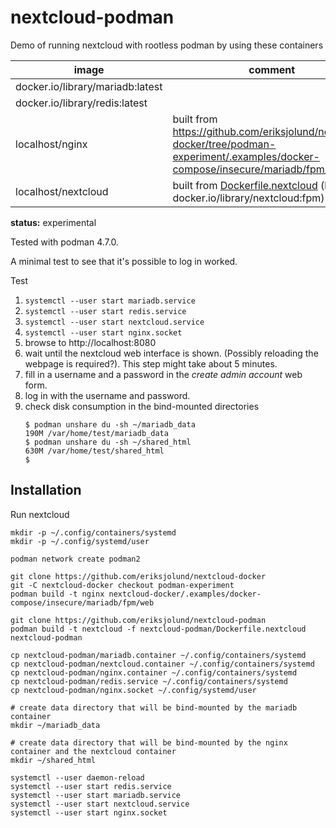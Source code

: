 # nextcloud-podman

Demo of running nextcloud with rootless podman by using these containers

| image | comment |
| --    | --      |
| docker.io/library/mariadb:latest | |
| docker.io/library/redis:latest | |
| localhost/nginx | built from https://github.com/eriksjolund/nextcloud-docker/tree/podman-experiment/.examples/docker-compose/insecure/mariadb/fpm/web |
| localhost/nextcloud | built from [Dockerfile.nextcloud](Dockerfile.nextcloud) (based on docker.io/library/nextcloud:fpm) |

__status:__ experimental

Tested with podman 4.7.0.

A minimal test to see that it's possible to log in worked.

Test

1. `systemctl --user start mariadb.service`
2. `systemctl --user start redis.service`
3. `systemctl --user start nextcloud.service`
4. `systemctl --user start nginx.socket`
5. browse to http://localhost:8080
6. wait until the nextcloud web interface is shown. (Possibly reloading the webpage is required?). This step might take about 5 minutes.
7. fill in a username and a password in the _create admin account_ web form.
8. log in with the username and password.
9. check disk consumption in the bind-mounted directories
   ```
   $ podman unshare du -sh ~/mariadb_data
   190M	/var/home/test/mariadb_data
   $ podman unshare du -sh ~/shared_html
   630M	/var/home/test/shared_html
   $
   ```

## Installation

Run nextcloud

```
mkdir -p ~/.config/containers/systemd
mkdir -p ~/.config/systemd/user

podman network create podman2

git clone https://github.com/eriksjolund/nextcloud-docker
git -C nextcloud-docker checkout podman-experiment
podman build -t nginx nextcloud-docker/.examples/docker-compose/insecure/mariadb/fpm/web

git clone https://github.com/eriksjolund/nextcloud-podman
podman build -t nextcloud -f nextcloud-podman/Dockerfile.nextcloud nextcloud-podman

cp nextcloud-podman/mariadb.container ~/.config/containers/systemd
cp nextcloud-podman/nextcloud.container ~/.config/containers/systemd
cp nextcloud-podman/nginx.container ~/.config/containers/systemd
cp nextcloud-podman/redis.service ~/.config/containers/systemd
cp nextcloud-podman/nginx.socket ~/.config/systemd/user

# create data directory that will be bind-mounted by the mariadb container
mkdir ~/mariadb_data

# create data directory that will be bind-mounted by the nginx container and the nextcloud container
mkdir ~/shared_html

systemctl --user daemon-reload
systemctl --user start redis.service
systemctl --user start mariadb.service
systemctl --user start nextcloud.service
systemctl --user start nginx.socket
```
